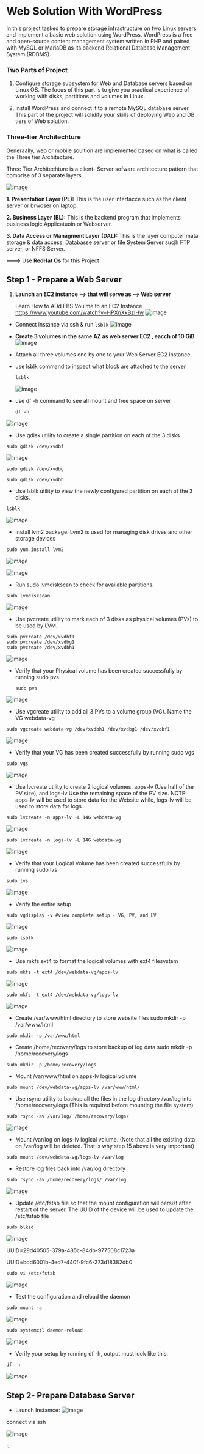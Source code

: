 # Web Solution With WordPress


In this project tasked to prepare storage infrastructure on two Linux servers and implement a basic web solution using WordPress. WordPress is a free and open-source content management system written in PHP and paired with MySQL or MariaDB as its backend Relational Database Management System (RDBMS).


### Two Parts of Project

1. Configure storage subsystem for Web and Database servers based on Linux OS. The focus of this part is to give you practical experience of working with disks, partitions and volumes in Linux.

2. Install WordPress and connect it to a remote MySQL database server. This part of the project will solidify your skills of deploying Web and DB tiers of Web solution.

### Three-tier Architechture

Generaally, web or mobile soultion are implemented based on what is called the Three tier Architecture.

Three Tier Architechture is a client- Server sofware architecture pattern that comprise of 3 separate layers.

![image](https://github.com/user-attachments/assets/3c8f1c84-343c-417d-b61c-3b6bcce7556f)



**1. Presentation Layer (PL):** This is the user interfacce such as the client server or brwoser on laptop.

**2. Business Layer (BL):**  This is the backend program that implements business logic.Applicatuoin or Webserver.

**3. Data Access or Managment Layer (DAL):** This is the layer computer mata storage & data access. Databasse server or file System Server sucjh FTP server, or NFFS Server.


**--->** Use **RedHat Os** for this Project

## Step 1 - Prepare a Web Server
1. **Launch an EC2 instance --> that will serve as --> Web server**

   Learn How to ADd EBS Voulme to an EC2 Instance https://www.youtube.com/watch?v=HPXnXkBzIHw
![image](https://github.com/user-attachments/assets/71b95c6d-2745-4103-ba38-35fad934be44)

* Connect instance via ssh & run ``` lsblk ```
  ![image](https://github.com/user-attachments/assets/5759064c-ba06-4908-b2f7-a98f7548c6aa)


*    **Create 3 volumes in the same AZ as web server EC2 , eacch of 10 GiB**
![image](https://github.com/user-attachments/assets/87af0680-01b1-49f6-aeb5-6b8633ef7e92)



* Attach all three volumes one by one to your Web Server EC2 instance.
* use lsblk command to inspect what block are attached to the server

  ```
  lsblk
  ````
  ![image](https://github.com/user-attachments/assets/c3606bb4-acdb-4f36-945e-2f4df134990d)



* use df -h command to see all mount and free space on server
  ```
  df -h
  ```
  
![image](https://github.com/user-attachments/assets/58700d14-27f1-48fe-b8bd-ec861910327c)





* Use gdisk utility to create a single partition on each of the 3 disks
```
sudo gdisk /dev/xvdbf
```
![image](https://github.com/user-attachments/assets/738028a7-694b-4575-93fb-13a72b663733)


```
sudo gdisk /dev/xvdbg
```
```
sudo gdisk /dev/xvdbh
```
* Use lsblk utility to view the newly configured partition on each of the 3 disks.
```
lsblk
```
![image](https://github.com/user-attachments/assets/0511b5b2-887b-4018-be5f-107d7de24b29)



* Install lvm2 package. Lvm2 is used for managing disk drives and other storage devices

```
sudo yum install lvm2
```
![image](https://github.com/user-attachments/assets/ea8ff5a2-6f34-42b2-9c9c-b5d6c64e2246)

![image](https://github.com/user-attachments/assets/1ff24dd6-3d83-49b8-875c-0aeb59a73116)


* Run sudo lvmdiskscan to check for available partitions.
  
```
sudo lvmdiskscan
```
![image](https://github.com/user-attachments/assets/419fccfd-a995-480d-b797-851d98c0da8d)


* Use pvcreate utility to mark each of 3 disks as physical volumes (PVs) to be used by LVM.
```
sudo pvcreate /dev/xvdbf1
sudo pvcreate /dev/xvdbg1
sudo pvcreate /dev/xvdbh1
```
![image](https://github.com/user-attachments/assets/485e969f-c70b-495c-8758-b5af1b53efdc)

* Verify that your Physical volume has been created successfully by running sudo pvs
  ```
  sudo pvs
  ```

![image](https://github.com/user-attachments/assets/9e91f24a-a724-4779-ac3b-fdb5c5bf988e)

* Use vgcreate utility to add all 3 PVs to a volume group (VG). Name the VG webdata-vg

```
sudo vgcreate webdata-vg /dev/xvdbh1 /dev/xvdbg1 /dev/xvdbf1
```
![image](https://github.com/user-attachments/assets/554d3fe8-20b2-4898-827c-22b4553d5104)

* Verify that your VG has been created successfully by running sudo vgs

```
sudo vgs
```
![image](https://github.com/user-attachments/assets/27c60511-18fa-4aad-9204-67837c2a4684)




* Use lvcreate utility to create 2 logical volumes. apps-lv (Use half of the PV size), and logs-lv Use the remaining space of the PV size. NOTE: apps-lv will be used to store data for the Website while, logs-lv will be used to store data for logs.


```
sudo lvcreate -n apps-lv -L 14G webdata-vg
```
![image](https://github.com/user-attachments/assets/0ee57c8a-4a66-459c-8478-67da7ffe2252)


```
sudo lvcreate -n logs-lv -L 14G webdata-vg
```
![image](https://github.com/user-attachments/assets/7896a82a-c171-4f37-a59c-bb2ccdb18b75)



* Verify that your Logical Volume has been created successfully by running sudo lvs

```
sudo lvs
```
![image](https://github.com/user-attachments/assets/8b3c2764-1ffa-43d1-9d3f-f679d2f8a3b2)


* Verify the entire setup
```
sudo vgdisplay -v #view complete setup - VG, PV, and LV
```

![image](https://github.com/user-attachments/assets/879b2c24-c7a6-4214-b33d-ea738c272078)

```
sudo lsblk 
```
![image](https://github.com/user-attachments/assets/39a09138-b62e-497a-a93d-a733358ad058)


* Use mkfs.ext4 to format the logical volumes with ext4 filesystem
```
sudo mkfs -t ext4 /dev/webdata-vg/apps-lv
```
![image](https://github.com/user-attachments/assets/d3d56936-6b86-40e5-bb68-010896e1b481)


```
sudo mkfs -t ext4 /dev/webdata-vg/logs-lv
```
![image](https://github.com/user-attachments/assets/aee45f93-efcb-4f6c-8515-3e156fd9a21c)


* Create /var/www/html directory to store website files sudo mkdir -p /var/www/html

```
sudo mkdir -p /var/www/html
```
 * Create /home/recovery/logs to store backup of log data sudo mkdir -p /home/recovery/logs
```
sudo mkdir -p /home/recovery/logs
```


* Mount /var/www/html on apps-lv logical volume
```
sudo mount /dev/webdata-vg/apps-lv /var/www/html/

```

* Use rsync utility to backup all the files in the log directory /var/log into /home/recovery/logs (This is required before mounting the file system)
```
sudo rsync -av /var/log/ /home/recovery/logs/
```
![image](https://github.com/user-attachments/assets/d2a5c111-c230-4c5b-be88-9621c53785db)




* Mount /var/log on logs-lv logical volume. (Note that all the existing data on /var/log will be deleted. That is why step 15 above is very important)

```
sudo mount /dev/webdata-vg/logs-lv /var/log

```
* Restore log files back into /var/log directory
```
sudo rsync -av /home/recovery/logs/ /var/log
```

![image](https://github.com/user-attachments/assets/dead1f14-9a08-40bd-8f09-3a56f44f7f23)



* Update /etc/fstab file so that the mount configuration will persist after restart of the server.
The UUID of the device will be used to update the /etc/fstab file

```
sudo blkid

```
![image](https://github.com/user-attachments/assets/154f144d-57db-4517-908d-54184900a600)


UUID=29d40505-379a-485c-84db-977508c1723a

UUID=bdd6001b-4ed7-440f-9fc6-273d18382db0



```
sudo vi /etc/fstab
```

![image](https://github.com/user-attachments/assets/259c503c-b238-49ea-b998-f37d5999e7b2)




 * Test the configuration and reload the daemon

```
sudo mount -a
```
![image](https://github.com/user-attachments/assets/58db55c1-e709-474e-9b88-8a20d7f517c6)




```
sudo systemctl daemon-reload
```
![image](https://github.com/user-attachments/assets/adfa010b-55d6-4392-bb3d-2d4c9589f384)





* Verify your setup by running df -h, output must look like this:
```
df -h
```
![image](https://github.com/user-attachments/assets/00970de6-32d1-4ae4-bbe7-d6e203e84e30)


## Step 2- Prepare Database Server
* Launch Instamce:
![image](https://github.com/user-attachments/assets/25a6d48c-f337-4700-8595-079ecbf81f45)

connect via ssh


![image](https://github.com/user-attachments/assets/77c4e19a-1516-47f9-b5c5-10270317b9b9)













i::

